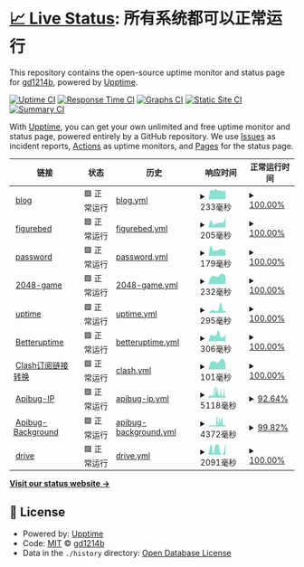 # [📈 Live Status](https://status.gd1214b.tk): <!--live status--> **所有系统都可以正常运行**

This repository contains the open-source uptime monitor and status page for [gd1214b](https://blog.gd1214b.icu/), powered by [Upptime](https://github.com/upptime/upptime).

[![Uptime CI](https://github.com/gd1214b/gd1214b-uptime/workflows/Uptime%20CI/badge.svg)](https://github.com/gd1214b/gd1214b-uptime/actions?query=workflow%3A%22Uptime+CI%22)
[![Response Time CI](https://github.com/gd1214b/gd1214b-uptime/workflows/Response%20Time%20CI/badge.svg)](https://github.com/gd1214b/gd1214b-uptime/actions?query=workflow%3A%22Response+Time+CI%22)
[![Graphs CI](https://github.com/gd1214b/gd1214b-uptime/workflows/Graphs%20CI/badge.svg)](https://github.com/gd1214b/gd1214b-uptime/actions?query=workflow%3A%22Graphs+CI%22)
[![Static Site CI](https://github.com/gd1214b/gd1214b-uptime/workflows/Static%20Site%20CI/badge.svg)](https://github.com/gd1214b/gd1214b-uptime/actions?query=workflow%3A%22Static+Site+CI%22)
[![Summary CI](https://github.com/gd1214b/gd1214b-uptime/workflows/Summary%20CI/badge.svg)](https://github.com/gd1214b/gd1214b-uptime/actions?query=workflow%3A%22Summary+CI%22)

With [Upptime](https://upptime.js.org), you can get your own unlimited and free uptime monitor and status page, powered entirely by a GitHub repository. We use [Issues](https://github.com/gd1214b/gd1214b-uptime/issues) as incident reports, [Actions](https://github.com/gd1214b/gd1214b-uptime/actions) as uptime monitors, and [Pages](https://status.gd1214b.tk) for the status page.

<!--start: status pages-->
<!-- This summary is generated by Upptime (https://github.com/upptime/upptime) -->
<!-- Do not edit this manually, your changes will be overwritten -->
<!-- prettier-ignore -->
| 链接 | 状态 | 历史 | 响应时间 | 正常运行时间 |
| --- | ------ | ------- | ------------- | ------ |
| <img alt="" src="https://favicons.githubusercontent.com/blog.gd1214b.icu" height="13"> [blog](https://blog.gd1214b.icu) | 🟩 正常运行 | [blog.yml](https://github.com/gd1214b/uptime/commits/HEAD/history/blog.yml) | <details><summary><img alt="响应时间图像" src="./graphs/blog/response-time-week.png" height="20"> 233毫秒</summary><br><a href="https://status.gd1214b.tk/history/blog"><img alt="响应时间 198" src="https://img.shields.io/endpoint?url=https%3A%2F%2Fraw.githubusercontent.com%2Fgd1214b%2Fuptime%2FHEAD%2Fapi%2Fblog%2Fresponse-time.json"></a><br><a href="https://status.gd1214b.tk/history/blog"><img alt="24 小时响应时间 245" src="https://img.shields.io/endpoint?url=https%3A%2F%2Fraw.githubusercontent.com%2Fgd1214b%2Fuptime%2FHEAD%2Fapi%2Fblog%2Fresponse-time-day.json"></a><br><a href="https://status.gd1214b.tk/history/blog"><img alt="7 天正常运行时间 233" src="https://img.shields.io/endpoint?url=https%3A%2F%2Fraw.githubusercontent.com%2Fgd1214b%2Fuptime%2FHEAD%2Fapi%2Fblog%2Fresponse-time-week.json"></a><br><a href="https://status.gd1214b.tk/history/blog"><img alt="30天的正常运行时间 252" src="https://img.shields.io/endpoint?url=https%3A%2F%2Fraw.githubusercontent.com%2Fgd1214b%2Fuptime%2FHEAD%2Fapi%2Fblog%2Fresponse-time-month.json"></a><br><a href="https://status.gd1214b.tk/history/blog"><img alt="1年的正常运行时间 198" src="https://img.shields.io/endpoint?url=https%3A%2F%2Fraw.githubusercontent.com%2Fgd1214b%2Fuptime%2FHEAD%2Fapi%2Fblog%2Fresponse-time-year.json"></a></details> | <details><summary><a href="https://status.gd1214b.tk/history/blog">100.00%</a></summary><a href="https://status.gd1214b.tk/history/blog"><img alt="正常运行时间 81.77%" src="https://img.shields.io/endpoint?url=https%3A%2F%2Fraw.githubusercontent.com%2Fgd1214b%2Fuptime%2FHEAD%2Fapi%2Fblog%2Fuptime.json"></a><br><a href="https://status.gd1214b.tk/history/blog"><img alt="24 小时正常运行时间 100.00%" src="https://img.shields.io/endpoint?url=https%3A%2F%2Fraw.githubusercontent.com%2Fgd1214b%2Fuptime%2FHEAD%2Fapi%2Fblog%2Fuptime-day.json"></a><br><a href="https://status.gd1214b.tk/history/blog"><img alt="7 天正常运行时间 100.00%" src="https://img.shields.io/endpoint?url=https%3A%2F%2Fraw.githubusercontent.com%2Fgd1214b%2Fuptime%2FHEAD%2Fapi%2Fblog%2Fuptime-week.json"></a><br><a href="https://status.gd1214b.tk/history/blog"><img alt="30天的正常运行时间 100.00%" src="https://img.shields.io/endpoint?url=https%3A%2F%2Fraw.githubusercontent.com%2Fgd1214b%2Fuptime%2FHEAD%2Fapi%2Fblog%2Fuptime-month.json"></a><br><a href="https://status.gd1214b.tk/history/blog"><img alt="1年的正常运行时间 81.77%" src="https://img.shields.io/endpoint?url=https%3A%2F%2Fraw.githubusercontent.com%2Fgd1214b%2Fuptime%2FHEAD%2Fapi%2Fblog%2Fuptime-year.json"></a></details>
| <img alt="" src="https://favicons.githubusercontent.com/figurebed.gd1214b.tk" height="13"> [figurebed](https://figurebed.gd1214b.tk) | 🟩 正常运行 | [figurebed.yml](https://github.com/gd1214b/uptime/commits/HEAD/history/figurebed.yml) | <details><summary><img alt="响应时间图像" src="./graphs/figurebed/response-time-week.png" height="20"> 205毫秒</summary><br><a href="https://status.gd1214b.tk/history/figurebed"><img alt="响应时间 639" src="https://img.shields.io/endpoint?url=https%3A%2F%2Fraw.githubusercontent.com%2Fgd1214b%2Fuptime%2FHEAD%2Fapi%2Ffigurebed%2Fresponse-time.json"></a><br><a href="https://status.gd1214b.tk/history/figurebed"><img alt="24 小时响应时间 215" src="https://img.shields.io/endpoint?url=https%3A%2F%2Fraw.githubusercontent.com%2Fgd1214b%2Fuptime%2FHEAD%2Fapi%2Ffigurebed%2Fresponse-time-day.json"></a><br><a href="https://status.gd1214b.tk/history/figurebed"><img alt="7 天正常运行时间 205" src="https://img.shields.io/endpoint?url=https%3A%2F%2Fraw.githubusercontent.com%2Fgd1214b%2Fuptime%2FHEAD%2Fapi%2Ffigurebed%2Fresponse-time-week.json"></a><br><a href="https://status.gd1214b.tk/history/figurebed"><img alt="30天的正常运行时间 252" src="https://img.shields.io/endpoint?url=https%3A%2F%2Fraw.githubusercontent.com%2Fgd1214b%2Fuptime%2FHEAD%2Fapi%2Ffigurebed%2Fresponse-time-month.json"></a><br><a href="https://status.gd1214b.tk/history/figurebed"><img alt="1年的正常运行时间 639" src="https://img.shields.io/endpoint?url=https%3A%2F%2Fraw.githubusercontent.com%2Fgd1214b%2Fuptime%2FHEAD%2Fapi%2Ffigurebed%2Fresponse-time-year.json"></a></details> | <details><summary><a href="https://status.gd1214b.tk/history/figurebed">100.00%</a></summary><a href="https://status.gd1214b.tk/history/figurebed"><img alt="正常运行时间 98.30%" src="https://img.shields.io/endpoint?url=https%3A%2F%2Fraw.githubusercontent.com%2Fgd1214b%2Fuptime%2FHEAD%2Fapi%2Ffigurebed%2Fuptime.json"></a><br><a href="https://status.gd1214b.tk/history/figurebed"><img alt="24 小时正常运行时间 100.00%" src="https://img.shields.io/endpoint?url=https%3A%2F%2Fraw.githubusercontent.com%2Fgd1214b%2Fuptime%2FHEAD%2Fapi%2Ffigurebed%2Fuptime-day.json"></a><br><a href="https://status.gd1214b.tk/history/figurebed"><img alt="7 天正常运行时间 100.00%" src="https://img.shields.io/endpoint?url=https%3A%2F%2Fraw.githubusercontent.com%2Fgd1214b%2Fuptime%2FHEAD%2Fapi%2Ffigurebed%2Fuptime-week.json"></a><br><a href="https://status.gd1214b.tk/history/figurebed"><img alt="30天的正常运行时间 100.00%" src="https://img.shields.io/endpoint?url=https%3A%2F%2Fraw.githubusercontent.com%2Fgd1214b%2Fuptime%2FHEAD%2Fapi%2Ffigurebed%2Fuptime-month.json"></a><br><a href="https://status.gd1214b.tk/history/figurebed"><img alt="1年的正常运行时间 98.30%" src="https://img.shields.io/endpoint?url=https%3A%2F%2Fraw.githubusercontent.com%2Fgd1214b%2Fuptime%2FHEAD%2Fapi%2Ffigurebed%2Fuptime-year.json"></a></details>
| <img alt="" src="https://favicons.githubusercontent.com/password.gd1214b.tk" height="13"> [password](https://password.gd1214b.tk) | 🟩 正常运行 | [password.yml](https://github.com/gd1214b/uptime/commits/HEAD/history/password.yml) | <details><summary><img alt="响应时间图像" src="./graphs/password/response-time-week.png" height="20"> 179毫秒</summary><br><a href="https://status.gd1214b.tk/history/password"><img alt="响应时间 363" src="https://img.shields.io/endpoint?url=https%3A%2F%2Fraw.githubusercontent.com%2Fgd1214b%2Fuptime%2FHEAD%2Fapi%2Fpassword%2Fresponse-time.json"></a><br><a href="https://status.gd1214b.tk/history/password"><img alt="24 小时响应时间 198" src="https://img.shields.io/endpoint?url=https%3A%2F%2Fraw.githubusercontent.com%2Fgd1214b%2Fuptime%2FHEAD%2Fapi%2Fpassword%2Fresponse-time-day.json"></a><br><a href="https://status.gd1214b.tk/history/password"><img alt="7 天正常运行时间 179" src="https://img.shields.io/endpoint?url=https%3A%2F%2Fraw.githubusercontent.com%2Fgd1214b%2Fuptime%2FHEAD%2Fapi%2Fpassword%2Fresponse-time-week.json"></a><br><a href="https://status.gd1214b.tk/history/password"><img alt="30天的正常运行时间 314" src="https://img.shields.io/endpoint?url=https%3A%2F%2Fraw.githubusercontent.com%2Fgd1214b%2Fuptime%2FHEAD%2Fapi%2Fpassword%2Fresponse-time-month.json"></a><br><a href="https://status.gd1214b.tk/history/password"><img alt="1年的正常运行时间 363" src="https://img.shields.io/endpoint?url=https%3A%2F%2Fraw.githubusercontent.com%2Fgd1214b%2Fuptime%2FHEAD%2Fapi%2Fpassword%2Fresponse-time-year.json"></a></details> | <details><summary><a href="https://status.gd1214b.tk/history/password">100.00%</a></summary><a href="https://status.gd1214b.tk/history/password"><img alt="正常运行时间 98.31%" src="https://img.shields.io/endpoint?url=https%3A%2F%2Fraw.githubusercontent.com%2Fgd1214b%2Fuptime%2FHEAD%2Fapi%2Fpassword%2Fuptime.json"></a><br><a href="https://status.gd1214b.tk/history/password"><img alt="24 小时正常运行时间 100.00%" src="https://img.shields.io/endpoint?url=https%3A%2F%2Fraw.githubusercontent.com%2Fgd1214b%2Fuptime%2FHEAD%2Fapi%2Fpassword%2Fuptime-day.json"></a><br><a href="https://status.gd1214b.tk/history/password"><img alt="7 天正常运行时间 100.00%" src="https://img.shields.io/endpoint?url=https%3A%2F%2Fraw.githubusercontent.com%2Fgd1214b%2Fuptime%2FHEAD%2Fapi%2Fpassword%2Fuptime-week.json"></a><br><a href="https://status.gd1214b.tk/history/password"><img alt="30天的正常运行时间 100.00%" src="https://img.shields.io/endpoint?url=https%3A%2F%2Fraw.githubusercontent.com%2Fgd1214b%2Fuptime%2FHEAD%2Fapi%2Fpassword%2Fuptime-month.json"></a><br><a href="https://status.gd1214b.tk/history/password"><img alt="1年的正常运行时间 98.31%" src="https://img.shields.io/endpoint?url=https%3A%2F%2Fraw.githubusercontent.com%2Fgd1214b%2Fuptime%2FHEAD%2Fapi%2Fpassword%2Fuptime-year.json"></a></details>
| <img alt="" src="https://favicons.githubusercontent.com/2048.gd1214b.tk" height="13"> [2048-game](http://2048.gd1214b.tk) | 🟩 正常运行 | [2048-game.yml](https://github.com/gd1214b/uptime/commits/HEAD/history/2048-game.yml) | <details><summary><img alt="响应时间图像" src="./graphs/2048-game/response-time-week.png" height="20"> 232毫秒</summary><br><a href="https://status.gd1214b.tk/history/2048-game"><img alt="响应时间 329" src="https://img.shields.io/endpoint?url=https%3A%2F%2Fraw.githubusercontent.com%2Fgd1214b%2Fuptime%2FHEAD%2Fapi%2F2048-game%2Fresponse-time.json"></a><br><a href="https://status.gd1214b.tk/history/2048-game"><img alt="24 小时响应时间 287" src="https://img.shields.io/endpoint?url=https%3A%2F%2Fraw.githubusercontent.com%2Fgd1214b%2Fuptime%2FHEAD%2Fapi%2F2048-game%2Fresponse-time-day.json"></a><br><a href="https://status.gd1214b.tk/history/2048-game"><img alt="7 天正常运行时间 232" src="https://img.shields.io/endpoint?url=https%3A%2F%2Fraw.githubusercontent.com%2Fgd1214b%2Fuptime%2FHEAD%2Fapi%2F2048-game%2Fresponse-time-week.json"></a><br><a href="https://status.gd1214b.tk/history/2048-game"><img alt="30天的正常运行时间 232" src="https://img.shields.io/endpoint?url=https%3A%2F%2Fraw.githubusercontent.com%2Fgd1214b%2Fuptime%2FHEAD%2Fapi%2F2048-game%2Fresponse-time-month.json"></a><br><a href="https://status.gd1214b.tk/history/2048-game"><img alt="1年的正常运行时间 329" src="https://img.shields.io/endpoint?url=https%3A%2F%2Fraw.githubusercontent.com%2Fgd1214b%2Fuptime%2FHEAD%2Fapi%2F2048-game%2Fresponse-time-year.json"></a></details> | <details><summary><a href="https://status.gd1214b.tk/history/2048-game">100.00%</a></summary><a href="https://status.gd1214b.tk/history/2048-game"><img alt="正常运行时间 98.32%" src="https://img.shields.io/endpoint?url=https%3A%2F%2Fraw.githubusercontent.com%2Fgd1214b%2Fuptime%2FHEAD%2Fapi%2F2048-game%2Fuptime.json"></a><br><a href="https://status.gd1214b.tk/history/2048-game"><img alt="24 小时正常运行时间 100.00%" src="https://img.shields.io/endpoint?url=https%3A%2F%2Fraw.githubusercontent.com%2Fgd1214b%2Fuptime%2FHEAD%2Fapi%2F2048-game%2Fuptime-day.json"></a><br><a href="https://status.gd1214b.tk/history/2048-game"><img alt="7 天正常运行时间 100.00%" src="https://img.shields.io/endpoint?url=https%3A%2F%2Fraw.githubusercontent.com%2Fgd1214b%2Fuptime%2FHEAD%2Fapi%2F2048-game%2Fuptime-week.json"></a><br><a href="https://status.gd1214b.tk/history/2048-game"><img alt="30天的正常运行时间 100.00%" src="https://img.shields.io/endpoint?url=https%3A%2F%2Fraw.githubusercontent.com%2Fgd1214b%2Fuptime%2FHEAD%2Fapi%2F2048-game%2Fuptime-month.json"></a><br><a href="https://status.gd1214b.tk/history/2048-game"><img alt="1年的正常运行时间 98.32%" src="https://img.shields.io/endpoint?url=https%3A%2F%2Fraw.githubusercontent.com%2Fgd1214b%2Fuptime%2FHEAD%2Fapi%2F2048-game%2Fuptime-year.json"></a></details>
| <img alt="" src="https://favicons.githubusercontent.com/status.gd1214b.tk" height="13"> [uptime](https://status.gd1214b.tk) | 🟩 正常运行 | [uptime.yml](https://github.com/gd1214b/uptime/commits/HEAD/history/uptime.yml) | <details><summary><img alt="响应时间图像" src="./graphs/uptime/response-time-week.png" height="20"> 295毫秒</summary><br><a href="https://status.gd1214b.tk/history/uptime"><img alt="响应时间 374" src="https://img.shields.io/endpoint?url=https%3A%2F%2Fraw.githubusercontent.com%2Fgd1214b%2Fuptime%2FHEAD%2Fapi%2Fuptime%2Fresponse-time.json"></a><br><a href="https://status.gd1214b.tk/history/uptime"><img alt="24 小时响应时间 223" src="https://img.shields.io/endpoint?url=https%3A%2F%2Fraw.githubusercontent.com%2Fgd1214b%2Fuptime%2FHEAD%2Fapi%2Fuptime%2Fresponse-time-day.json"></a><br><a href="https://status.gd1214b.tk/history/uptime"><img alt="7 天正常运行时间 295" src="https://img.shields.io/endpoint?url=https%3A%2F%2Fraw.githubusercontent.com%2Fgd1214b%2Fuptime%2FHEAD%2Fapi%2Fuptime%2Fresponse-time-week.json"></a><br><a href="https://status.gd1214b.tk/history/uptime"><img alt="30天的正常运行时间 250" src="https://img.shields.io/endpoint?url=https%3A%2F%2Fraw.githubusercontent.com%2Fgd1214b%2Fuptime%2FHEAD%2Fapi%2Fuptime%2Fresponse-time-month.json"></a><br><a href="https://status.gd1214b.tk/history/uptime"><img alt="1年的正常运行时间 374" src="https://img.shields.io/endpoint?url=https%3A%2F%2Fraw.githubusercontent.com%2Fgd1214b%2Fuptime%2FHEAD%2Fapi%2Fuptime%2Fresponse-time-year.json"></a></details> | <details><summary><a href="https://status.gd1214b.tk/history/uptime">100.00%</a></summary><a href="https://status.gd1214b.tk/history/uptime"><img alt="正常运行时间 73.03%" src="https://img.shields.io/endpoint?url=https%3A%2F%2Fraw.githubusercontent.com%2Fgd1214b%2Fuptime%2FHEAD%2Fapi%2Fuptime%2Fuptime.json"></a><br><a href="https://status.gd1214b.tk/history/uptime"><img alt="24 小时正常运行时间 100.00%" src="https://img.shields.io/endpoint?url=https%3A%2F%2Fraw.githubusercontent.com%2Fgd1214b%2Fuptime%2FHEAD%2Fapi%2Fuptime%2Fuptime-day.json"></a><br><a href="https://status.gd1214b.tk/history/uptime"><img alt="7 天正常运行时间 100.00%" src="https://img.shields.io/endpoint?url=https%3A%2F%2Fraw.githubusercontent.com%2Fgd1214b%2Fuptime%2FHEAD%2Fapi%2Fuptime%2Fuptime-week.json"></a><br><a href="https://status.gd1214b.tk/history/uptime"><img alt="30天的正常运行时间 100.00%" src="https://img.shields.io/endpoint?url=https%3A%2F%2Fraw.githubusercontent.com%2Fgd1214b%2Fuptime%2FHEAD%2Fapi%2Fuptime%2Fuptime-month.json"></a><br><a href="https://status.gd1214b.tk/history/uptime"><img alt="1年的正常运行时间 73.03%" src="https://img.shields.io/endpoint?url=https%3A%2F%2Fraw.githubusercontent.com%2Fgd1214b%2Fuptime%2FHEAD%2Fapi%2Fuptime%2Fuptime-year.json"></a></details>
| <img alt="" src="https://favicons.githubusercontent.com/betteruptime.com" height="13"> [Betteruptime](https://betteruptime.com/api/v1/heartbeat/eMQG26cDhNk4YdJN6tQDXiBx) | 🟩 正常运行 | [betteruptime.yml](https://github.com/gd1214b/uptime/commits/HEAD/history/betteruptime.yml) | <details><summary><img alt="响应时间图像" src="./graphs/betteruptime/response-time-week.png" height="20"> 306毫秒</summary><br><a href="https://status.gd1214b.tk/history/betteruptime"><img alt="响应时间 388" src="https://img.shields.io/endpoint?url=https%3A%2F%2Fraw.githubusercontent.com%2Fgd1214b%2Fuptime%2FHEAD%2Fapi%2Fbetteruptime%2Fresponse-time.json"></a><br><a href="https://status.gd1214b.tk/history/betteruptime"><img alt="24 小时响应时间 231" src="https://img.shields.io/endpoint?url=https%3A%2F%2Fraw.githubusercontent.com%2Fgd1214b%2Fuptime%2FHEAD%2Fapi%2Fbetteruptime%2Fresponse-time-day.json"></a><br><a href="https://status.gd1214b.tk/history/betteruptime"><img alt="7 天正常运行时间 306" src="https://img.shields.io/endpoint?url=https%3A%2F%2Fraw.githubusercontent.com%2Fgd1214b%2Fuptime%2FHEAD%2Fapi%2Fbetteruptime%2Fresponse-time-week.json"></a><br><a href="https://status.gd1214b.tk/history/betteruptime"><img alt="30天的正常运行时间 290" src="https://img.shields.io/endpoint?url=https%3A%2F%2Fraw.githubusercontent.com%2Fgd1214b%2Fuptime%2FHEAD%2Fapi%2Fbetteruptime%2Fresponse-time-month.json"></a><br><a href="https://status.gd1214b.tk/history/betteruptime"><img alt="1年的正常运行时间 388" src="https://img.shields.io/endpoint?url=https%3A%2F%2Fraw.githubusercontent.com%2Fgd1214b%2Fuptime%2FHEAD%2Fapi%2Fbetteruptime%2Fresponse-time-year.json"></a></details> | <details><summary><a href="https://status.gd1214b.tk/history/betteruptime">100.00%</a></summary><a href="https://status.gd1214b.tk/history/betteruptime"><img alt="正常运行时间 99.95%" src="https://img.shields.io/endpoint?url=https%3A%2F%2Fraw.githubusercontent.com%2Fgd1214b%2Fuptime%2FHEAD%2Fapi%2Fbetteruptime%2Fuptime.json"></a><br><a href="https://status.gd1214b.tk/history/betteruptime"><img alt="24 小时正常运行时间 100.00%" src="https://img.shields.io/endpoint?url=https%3A%2F%2Fraw.githubusercontent.com%2Fgd1214b%2Fuptime%2FHEAD%2Fapi%2Fbetteruptime%2Fuptime-day.json"></a><br><a href="https://status.gd1214b.tk/history/betteruptime"><img alt="7 天正常运行时间 100.00%" src="https://img.shields.io/endpoint?url=https%3A%2F%2Fraw.githubusercontent.com%2Fgd1214b%2Fuptime%2FHEAD%2Fapi%2Fbetteruptime%2Fuptime-week.json"></a><br><a href="https://status.gd1214b.tk/history/betteruptime"><img alt="30天的正常运行时间 100.00%" src="https://img.shields.io/endpoint?url=https%3A%2F%2Fraw.githubusercontent.com%2Fgd1214b%2Fuptime%2FHEAD%2Fapi%2Fbetteruptime%2Fuptime-month.json"></a><br><a href="https://status.gd1214b.tk/history/betteruptime"><img alt="1年的正常运行时间 99.95%" src="https://img.shields.io/endpoint?url=https%3A%2F%2Fraw.githubusercontent.com%2Fgd1214b%2Fuptime%2FHEAD%2Fapi%2Fbetteruptime%2Fuptime-year.json"></a></details>
| <img alt="" src="https://favicons.githubusercontent.com/subweb.gd1214b.tk" height="13"> [Clash订阅链接转换](https://subweb.gd1214b.tk/) | 🟩 正常运行 | [clash.yml](https://github.com/gd1214b/uptime/commits/HEAD/history/clash.yml) | <details><summary><img alt="响应时间图像" src="./graphs/clash/response-time-week.png" height="20"> 101毫秒</summary><br><a href="https://status.gd1214b.tk/history/clash"><img alt="响应时间 234" src="https://img.shields.io/endpoint?url=https%3A%2F%2Fraw.githubusercontent.com%2Fgd1214b%2Fuptime%2FHEAD%2Fapi%2Fclash%2Fresponse-time.json"></a><br><a href="https://status.gd1214b.tk/history/clash"><img alt="24 小时响应时间 114" src="https://img.shields.io/endpoint?url=https%3A%2F%2Fraw.githubusercontent.com%2Fgd1214b%2Fuptime%2FHEAD%2Fapi%2Fclash%2Fresponse-time-day.json"></a><br><a href="https://status.gd1214b.tk/history/clash"><img alt="7 天正常运行时间 101" src="https://img.shields.io/endpoint?url=https%3A%2F%2Fraw.githubusercontent.com%2Fgd1214b%2Fuptime%2FHEAD%2Fapi%2Fclash%2Fresponse-time-week.json"></a><br><a href="https://status.gd1214b.tk/history/clash"><img alt="30天的正常运行时间 118" src="https://img.shields.io/endpoint?url=https%3A%2F%2Fraw.githubusercontent.com%2Fgd1214b%2Fuptime%2FHEAD%2Fapi%2Fclash%2Fresponse-time-month.json"></a><br><a href="https://status.gd1214b.tk/history/clash"><img alt="1年的正常运行时间 234" src="https://img.shields.io/endpoint?url=https%3A%2F%2Fraw.githubusercontent.com%2Fgd1214b%2Fuptime%2FHEAD%2Fapi%2Fclash%2Fresponse-time-year.json"></a></details> | <details><summary><a href="https://status.gd1214b.tk/history/clash">100.00%</a></summary><a href="https://status.gd1214b.tk/history/clash"><img alt="正常运行时间 99.01%" src="https://img.shields.io/endpoint?url=https%3A%2F%2Fraw.githubusercontent.com%2Fgd1214b%2Fuptime%2FHEAD%2Fapi%2Fclash%2Fuptime.json"></a><br><a href="https://status.gd1214b.tk/history/clash"><img alt="24 小时正常运行时间 100.00%" src="https://img.shields.io/endpoint?url=https%3A%2F%2Fraw.githubusercontent.com%2Fgd1214b%2Fuptime%2FHEAD%2Fapi%2Fclash%2Fuptime-day.json"></a><br><a href="https://status.gd1214b.tk/history/clash"><img alt="7 天正常运行时间 100.00%" src="https://img.shields.io/endpoint?url=https%3A%2F%2Fraw.githubusercontent.com%2Fgd1214b%2Fuptime%2FHEAD%2Fapi%2Fclash%2Fuptime-week.json"></a><br><a href="https://status.gd1214b.tk/history/clash"><img alt="30天的正常运行时间 100.00%" src="https://img.shields.io/endpoint?url=https%3A%2F%2Fraw.githubusercontent.com%2Fgd1214b%2Fuptime%2FHEAD%2Fapi%2Fclash%2Fuptime-month.json"></a><br><a href="https://status.gd1214b.tk/history/clash"><img alt="1年的正常运行时间 99.01%" src="https://img.shields.io/endpoint?url=https%3A%2F%2Fraw.githubusercontent.com%2Fgd1214b%2Fuptime%2FHEAD%2Fapi%2Fclash%2Fuptime-year.json"></a></details>
| <img alt="" src="https://favicons.githubusercontent.com/apibug.cn" height="13"> [Apibug-IP](https://apibug.cn/api/ipqm/&apiKey=60829979f01d212c351a634101d764d8) | 🟩 正常运行 | [apibug-ip.yml](https://github.com/gd1214b/uptime/commits/HEAD/history/apibug-ip.yml) | <details><summary><img alt="响应时间图像" src="./graphs/apibug-ip/response-time-week.png" height="20"> 5118毫秒</summary><br><a href="https://status.gd1214b.tk/history/apibug-ip"><img alt="响应时间 3208" src="https://img.shields.io/endpoint?url=https%3A%2F%2Fraw.githubusercontent.com%2Fgd1214b%2Fuptime%2FHEAD%2Fapi%2Fapibug-ip%2Fresponse-time.json"></a><br><a href="https://status.gd1214b.tk/history/apibug-ip"><img alt="24 小时响应时间 2505" src="https://img.shields.io/endpoint?url=https%3A%2F%2Fraw.githubusercontent.com%2Fgd1214b%2Fuptime%2FHEAD%2Fapi%2Fapibug-ip%2Fresponse-time-day.json"></a><br><a href="https://status.gd1214b.tk/history/apibug-ip"><img alt="7 天正常运行时间 5118" src="https://img.shields.io/endpoint?url=https%3A%2F%2Fraw.githubusercontent.com%2Fgd1214b%2Fuptime%2FHEAD%2Fapi%2Fapibug-ip%2Fresponse-time-week.json"></a><br><a href="https://status.gd1214b.tk/history/apibug-ip"><img alt="30天的正常运行时间 3673" src="https://img.shields.io/endpoint?url=https%3A%2F%2Fraw.githubusercontent.com%2Fgd1214b%2Fuptime%2FHEAD%2Fapi%2Fapibug-ip%2Fresponse-time-month.json"></a><br><a href="https://status.gd1214b.tk/history/apibug-ip"><img alt="1年的正常运行时间 3208" src="https://img.shields.io/endpoint?url=https%3A%2F%2Fraw.githubusercontent.com%2Fgd1214b%2Fuptime%2FHEAD%2Fapi%2Fapibug-ip%2Fresponse-time-year.json"></a></details> | <details><summary><a href="https://status.gd1214b.tk/history/apibug-ip">92.64%</a></summary><a href="https://status.gd1214b.tk/history/apibug-ip"><img alt="正常运行时间 98.73%" src="https://img.shields.io/endpoint?url=https%3A%2F%2Fraw.githubusercontent.com%2Fgd1214b%2Fuptime%2FHEAD%2Fapi%2Fapibug-ip%2Fuptime.json"></a><br><a href="https://status.gd1214b.tk/history/apibug-ip"><img alt="24 小时正常运行时间 97.32%" src="https://img.shields.io/endpoint?url=https%3A%2F%2Fraw.githubusercontent.com%2Fgd1214b%2Fuptime%2FHEAD%2Fapi%2Fapibug-ip%2Fuptime-day.json"></a><br><a href="https://status.gd1214b.tk/history/apibug-ip"><img alt="7 天正常运行时间 92.64%" src="https://img.shields.io/endpoint?url=https%3A%2F%2Fraw.githubusercontent.com%2Fgd1214b%2Fuptime%2FHEAD%2Fapi%2Fapibug-ip%2Fuptime-week.json"></a><br><a href="https://status.gd1214b.tk/history/apibug-ip"><img alt="30天的正常运行时间 97.49%" src="https://img.shields.io/endpoint?url=https%3A%2F%2Fraw.githubusercontent.com%2Fgd1214b%2Fuptime%2FHEAD%2Fapi%2Fapibug-ip%2Fuptime-month.json"></a><br><a href="https://status.gd1214b.tk/history/apibug-ip"><img alt="1年的正常运行时间 98.73%" src="https://img.shields.io/endpoint?url=https%3A%2F%2Fraw.githubusercontent.com%2Fgd1214b%2Fuptime%2FHEAD%2Fapi%2Fapibug-ip%2Fuptime-year.json"></a></details>
| <img alt="" src="https://favicons.githubusercontent.com/apibug.cn" height="13"> [Apibug-Background](https://apibug.cn/api/ecy/&apiKey=72c1f1258741e617b805dd938a387639) | 🟩 正常运行 | [apibug-background.yml](https://github.com/gd1214b/uptime/commits/HEAD/history/apibug-background.yml) | <details><summary><img alt="响应时间图像" src="./graphs/apibug-background/response-time-week.png" height="20"> 4372毫秒</summary><br><a href="https://status.gd1214b.tk/history/apibug-background"><img alt="响应时间 2282" src="https://img.shields.io/endpoint?url=https%3A%2F%2Fraw.githubusercontent.com%2Fgd1214b%2Fuptime%2FHEAD%2Fapi%2Fapibug-background%2Fresponse-time.json"></a><br><a href="https://status.gd1214b.tk/history/apibug-background"><img alt="24 小时响应时间 1154" src="https://img.shields.io/endpoint?url=https%3A%2F%2Fraw.githubusercontent.com%2Fgd1214b%2Fuptime%2FHEAD%2Fapi%2Fapibug-background%2Fresponse-time-day.json"></a><br><a href="https://status.gd1214b.tk/history/apibug-background"><img alt="7 天正常运行时间 4372" src="https://img.shields.io/endpoint?url=https%3A%2F%2Fraw.githubusercontent.com%2Fgd1214b%2Fuptime%2FHEAD%2Fapi%2Fapibug-background%2Fresponse-time-week.json"></a><br><a href="https://status.gd1214b.tk/history/apibug-background"><img alt="30天的正常运行时间 2675" src="https://img.shields.io/endpoint?url=https%3A%2F%2Fraw.githubusercontent.com%2Fgd1214b%2Fuptime%2FHEAD%2Fapi%2Fapibug-background%2Fresponse-time-month.json"></a><br><a href="https://status.gd1214b.tk/history/apibug-background"><img alt="1年的正常运行时间 2282" src="https://img.shields.io/endpoint?url=https%3A%2F%2Fraw.githubusercontent.com%2Fgd1214b%2Fuptime%2FHEAD%2Fapi%2Fapibug-background%2Fresponse-time-year.json"></a></details> | <details><summary><a href="https://status.gd1214b.tk/history/apibug-background">99.82%</a></summary><a href="https://status.gd1214b.tk/history/apibug-background"><img alt="正常运行时间 95.95%" src="https://img.shields.io/endpoint?url=https%3A%2F%2Fraw.githubusercontent.com%2Fgd1214b%2Fuptime%2FHEAD%2Fapi%2Fapibug-background%2Fuptime.json"></a><br><a href="https://status.gd1214b.tk/history/apibug-background"><img alt="24 小时正常运行时间 100.00%" src="https://img.shields.io/endpoint?url=https%3A%2F%2Fraw.githubusercontent.com%2Fgd1214b%2Fuptime%2FHEAD%2Fapi%2Fapibug-background%2Fuptime-day.json"></a><br><a href="https://status.gd1214b.tk/history/apibug-background"><img alt="7 天正常运行时间 99.82%" src="https://img.shields.io/endpoint?url=https%3A%2F%2Fraw.githubusercontent.com%2Fgd1214b%2Fuptime%2FHEAD%2Fapi%2Fapibug-background%2Fuptime-week.json"></a><br><a href="https://status.gd1214b.tk/history/apibug-background"><img alt="30天的正常运行时间 99.96%" src="https://img.shields.io/endpoint?url=https%3A%2F%2Fraw.githubusercontent.com%2Fgd1214b%2Fuptime%2FHEAD%2Fapi%2Fapibug-background%2Fuptime-month.json"></a><br><a href="https://status.gd1214b.tk/history/apibug-background"><img alt="1年的正常运行时间 95.95%" src="https://img.shields.io/endpoint?url=https%3A%2F%2Fraw.githubusercontent.com%2Fgd1214b%2Fuptime%2FHEAD%2Fapi%2Fapibug-background%2Fuptime-year.json"></a></details>
| <img alt="" src="https://favicons.githubusercontent.com/drive.gd1214b.tk" height="13"> [drive](https://drive.gd1214b.tk/) | 🟩 正常运行 | [drive.yml](https://github.com/gd1214b/uptime/commits/HEAD/history/drive.yml) | <details><summary><img alt="响应时间图像" src="./graphs/drive/response-time-week.png" height="20"> 2091毫秒</summary><br><a href="https://status.gd1214b.tk/history/drive"><img alt="响应时间 434" src="https://img.shields.io/endpoint?url=https%3A%2F%2Fraw.githubusercontent.com%2Fgd1214b%2Fuptime%2FHEAD%2Fapi%2Fdrive%2Fresponse-time.json"></a><br><a href="https://status.gd1214b.tk/history/drive"><img alt="24 小时响应时间 190" src="https://img.shields.io/endpoint?url=https%3A%2F%2Fraw.githubusercontent.com%2Fgd1214b%2Fuptime%2FHEAD%2Fapi%2Fdrive%2Fresponse-time-day.json"></a><br><a href="https://status.gd1214b.tk/history/drive"><img alt="7 天正常运行时间 2091" src="https://img.shields.io/endpoint?url=https%3A%2F%2Fraw.githubusercontent.com%2Fgd1214b%2Fuptime%2FHEAD%2Fapi%2Fdrive%2Fresponse-time-week.json"></a><br><a href="https://status.gd1214b.tk/history/drive"><img alt="30天的正常运行时间 1342" src="https://img.shields.io/endpoint?url=https%3A%2F%2Fraw.githubusercontent.com%2Fgd1214b%2Fuptime%2FHEAD%2Fapi%2Fdrive%2Fresponse-time-month.json"></a><br><a href="https://status.gd1214b.tk/history/drive"><img alt="1年的正常运行时间 434" src="https://img.shields.io/endpoint?url=https%3A%2F%2Fraw.githubusercontent.com%2Fgd1214b%2Fuptime%2FHEAD%2Fapi%2Fdrive%2Fresponse-time-year.json"></a></details> | <details><summary><a href="https://status.gd1214b.tk/history/drive">100.00%</a></summary><a href="https://status.gd1214b.tk/history/drive"><img alt="正常运行时间 98.30%" src="https://img.shields.io/endpoint?url=https%3A%2F%2Fraw.githubusercontent.com%2Fgd1214b%2Fuptime%2FHEAD%2Fapi%2Fdrive%2Fuptime.json"></a><br><a href="https://status.gd1214b.tk/history/drive"><img alt="24 小时正常运行时间 100.00%" src="https://img.shields.io/endpoint?url=https%3A%2F%2Fraw.githubusercontent.com%2Fgd1214b%2Fuptime%2FHEAD%2Fapi%2Fdrive%2Fuptime-day.json"></a><br><a href="https://status.gd1214b.tk/history/drive"><img alt="7 天正常运行时间 100.00%" src="https://img.shields.io/endpoint?url=https%3A%2F%2Fraw.githubusercontent.com%2Fgd1214b%2Fuptime%2FHEAD%2Fapi%2Fdrive%2Fuptime-week.json"></a><br><a href="https://status.gd1214b.tk/history/drive"><img alt="30天的正常运行时间 100.00%" src="https://img.shields.io/endpoint?url=https%3A%2F%2Fraw.githubusercontent.com%2Fgd1214b%2Fuptime%2FHEAD%2Fapi%2Fdrive%2Fuptime-month.json"></a><br><a href="https://status.gd1214b.tk/history/drive"><img alt="1年的正常运行时间 98.30%" src="https://img.shields.io/endpoint?url=https%3A%2F%2Fraw.githubusercontent.com%2Fgd1214b%2Fuptime%2FHEAD%2Fapi%2Fdrive%2Fuptime-year.json"></a></details>

<!--end: status pages-->

[**Visit our status website →**](https://status.gd1214b.tk)

## 📄 License

- Powered by: [Upptime](https://github.com/upptime/upptime)
- Code: [MIT](./LICENSE) © [gd1214b](https://blog.gd1214b.icu/)
- Data in the `./history` directory: [Open Database License](https://opendatacommons.org/licenses/odbl/1-0/)

